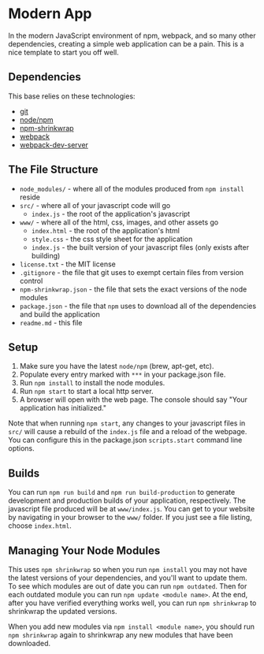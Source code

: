 # Modern App

In the modern JavaScript environment of npm, webpack, and so many other dependencies, creating a simple web application can be a pain. This is a nice template to start you off well.

## Dependencies

This base relies on these technologies:

* [git](https://git-scm.com)
* [node/npm](https://www.npmjs.com)
* [npm-shrinkwrap](https://docs.npmjs.com/cli/shrinkwrap)
* [webpack](https://webpack.js.org)
* [webpack-dev-server](https://github.com/webpack/webpack-dev-server)

## The File Structure

* `node_modules/` - where all of the modules produced from `npm install` reside
* `src/` - where all of your javascript code will go
  * `index.js` - the root of the application's javascript
* `www/` - where all of the html, css, images, and other assets go
  * `index.html` - the root of the application's html
  * `style.css` - the css style sheet for the application
  * `index.js` - the built version of your javascript files (only exists after building)
* `license.txt` - the MIT license
* `.gitignore` - the file that git uses to exempt certain files from version control
* `npm-shrinkwrap.json` - the file that sets the exact versions of the node modules
* `package.json` - the file that `npm` uses to download all of the dependencies and build the application
* `readme.md` - this file

## Setup

1. Make sure you have the latest `node/npm` (brew, apt-get, etc).
1. Populate every entry marked with `***` in your package.json file.
1. Run `npm install` to install the node modules.
1. Run `npm start` to start a local http server.
1. A browser will open with the web page. The console should say "Your application has initialized."

Note that when running `npm start`, any changes to your javascript files in `src/` will cause a rebuild of the `index.js` file and a reload of the webpage. You can configure this in the package.json `scripts.start` command line options.

## Builds

You can run `npm run build` and `npm run build-production` to generate development and production builds of your application, respectively. The javascript file produced will be at `www/index.js`. You can get to your website by navigating in your browser to the `www/` folder. If you just see a file listing, choose `index.html`.

## Managing Your Node Modules

This uses `npm shrinkwrap` so when you run `npm install` you may not have the latest versions of your dependencies, and you'll want to update them. To see which modules are out of date you can run `npm outdated`. Then for each outdated module you can run `npm update <module name>`. At the end, after you have verified everything works well, you can run `npm shrinkwrap` to shrinkwrap the updated versions.

When you add new modules via `npm install <module name>`, you should run `npm shrinkwrap` again to shrinkwrap any new modules that have been downloaded.
